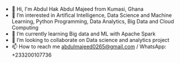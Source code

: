 - 👋 Hi, I'm Abdul Hak Abdul Majeed from Kumasi, Ghana
- 👀 I’m interested in Artifical Intelligence, Data Science and Machine Learning, Python Programming, Data Analytics, Big Data and Cloud Computing
- 🌱 I’m currently learning  Big data and ML with Apache Spark
- 💞️ I’m looking to collaborate on Data science and analytics project
- 📫 How to reach me abdulmajeed0265@gmail.com / WhatsApp: +233200107736

<!---
abdulmajeed0265/abdulmajeed0265 is a ✨ special ✨ repository because its `README.md` (this file) appears on your GitHub profile.
You can click the Preview link to take a look at your changes.
--->
